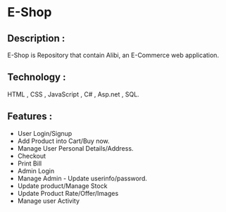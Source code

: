 # E-Shop

 ## Description :
  E-Shop is Repository that contain Alibi, an E-Commerce web application.

 ## Technology :
 HTML , CSS , JavaScript , C# , Asp.net , SQL.

 ## Features :
  * User Login/Signup
  * Add Product into Cart/Buy now.
  * Manage User Personal Details/Address.
  * Checkout
  * Print Bill
  * Admin Login
  * Manage Admin - Update userinfo/password.
  * Update product/Manage Stock
  * Update Product Rate/Offer/Images
  * Manage user Activity
